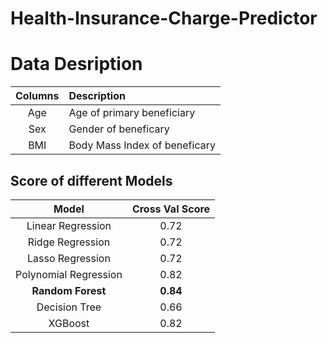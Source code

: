 # Health-Insurance-Charge-Predictor

# Data Desription
| Columns | Description | 
| :---: |:--- |  
|Age |Age of primary beneficiary |
|Sex| Gender of beneficary|
|BMI| Body Mass Index of beneficary|
## Score of different Models
| Model | Cross Val Score |
| :---:  | :---:  |
| Linear Regression |  0.72 |
| Ridge Regression |   0.72 |
| Lasso Regression |   0.72 |
| Polynomial Regression| 0.82|
| **Random Forest** | **0.84**|
|Decision Tree| 0.66|
| XGBoost | 0.82|
